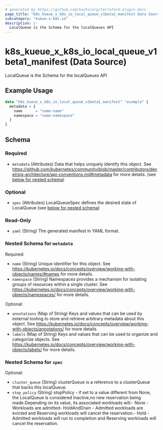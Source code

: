 ```yaml
---
# generated by https://github.com/hashicorp/terraform-plugin-docs
page_title: "k8s_kueue_x_k8s_io_local_queue_v1beta1_manifest Data Source - terraform-provider-k8s"
subcategory: "kueue.x-k8s.io"
description: |-
  LocalQueue is the Schema for the localQueues API
---
```


# k8s_kueue_x_k8s_io_local_queue_v1beta1_manifest (Data Source)

LocalQueue is the Schema for the localQueues API

## Example Usage

```terraform
data "k8s_kueue_x_k8s_io_local_queue_v1beta1_manifest" "example" {
  metadata = {
    name      = "some-name"
    namespace = "some-namespace"
  }
}
```

<!-- schema generated by tfplugindocs -->
## Schema

### Required

- `metadata` (Attributes) Data that helps uniquely identify this object. See https://github.com/kubernetes/community/blob/master/contributors/devel/sig-architecture/api-conventions.md#metadata for more details. (see [below for nested schema](#nestedatt--metadata))

### Optional

- `spec` (Attributes) LocalQueueSpec defines the desired state of LocalQueue (see [below for nested schema](#nestedatt--spec))

### Read-Only

- `yaml` (String) The generated manifest in YAML format.

<a id="nestedatt--metadata"></a>
### Nested Schema for `metadata`

Required:

- `name` (String) Unique identifier for this object. See https://kubernetes.io/docs/concepts/overview/working-with-objects/names/#names for more details.
- `namespace` (String) Namespaces provides a mechanism for isolating groups of resources within a single cluster. See https://kubernetes.io/docs/concepts/overview/working-with-objects/namespaces/ for more details.

Optional:

- `annotations` (Map of String) Keys and values that can be used by external tooling to store and retrieve arbitrary metadata about this object. See https://kubernetes.io/docs/concepts/overview/working-with-objects/annotations/ for more details.
- `labels` (Map of String) Keys and values that can be used to organize and categorize objects. See https://kubernetes.io/docs/concepts/overview/working-with-objects/labels/ for more details.


<a id="nestedatt--spec"></a>
### Nested Schema for `spec`

Optional:

- `cluster_queue` (String) clusterQueue is a reference to a clusterQueue that backs this localQueue.
- `stop_policy` (String) stopPolicy - if set to a value different from None, the LocalQueue is considered Inactive,no new reservation being made.Depending on its value, its associated workloads will:- None - Workloads are admitted- HoldAndDrain - Admitted workloads are evicted and Reserving workloads will cancel the reservation.- Hold - Admitted workloads will run to completion and Reserving workloads will cancel the reservation.
